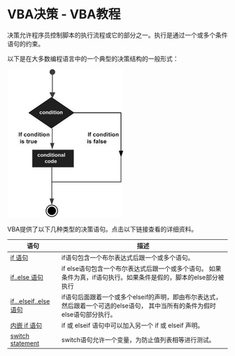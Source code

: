 # VBA决策 - VBA教程

决策允许程序员控制脚本的执行流程或它的部分之一。执行是通过一个或多个条件语句的约束。

以下是在大多数编程语言中的一个典型的决策结构的一般形式：

![Decision making statements in VBA](../img/1I34543a-0.jpg)

VBA提供了以下几种类型的决策语句。点击以下链接查看的详细资料。

| 语句 | 描述 |
| --- | --- |
| [if 语句](http://www.yiibai.com/vba/vba_if_statement.html "VBA if 语句") | if语句包含一个布尔表达式后跟一个或多个语句。 |
| [if..else 语句](http://www.yiibai.com/vba/vba_if_else_statement.html "VBA if else 语句") | if else语句包含一个布尔表达式后跟一个或多个语句。 如果条件为真，if语句执行。如果条件是假的，脚本的else部分被执行 |
| [if...elseif..else 语句](http://www.yiibai.com/vba/vba_if_elseif_else_statement.html "VBA if...elseif...else 语句") | if语句后面跟着一个或多个elseif的声明，即由布尔表达式，然后跟着一个可选的else语句， 其中当所有的条件为假时 else语句部分执行。 |
| [内嵌 if 语句](http://www.yiibai.com/vba/vba_nested_if_statements.html "VBA 内嵌 if 语句") | if 或 elseif 语句中可以加入另一个 if 或 elseif 声明。 |
| [switch statement](http://www.yiibai.com/vba/vba_switch_statement.html "VBA switch statement") | switch语句允许一个变量，为防止值列表相等进行测试。 |


